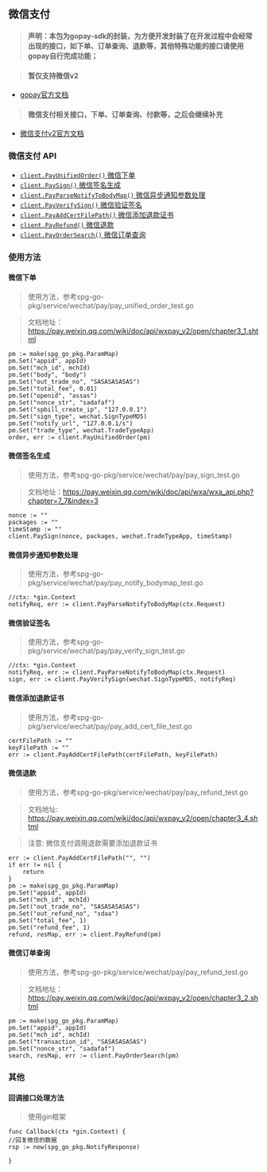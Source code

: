 ## 微信支付

> #### 声明：本包为gopay-sdk的封装，为方便开发封装了在开发过程中会经常出现的接口，如下单、订单查询、退款等，其他特殊功能的接口请使用gopay自行完成功能；

> #### 暂仅支持微信v2

- [gopay官方文档](https://github.com/go-pay/gopay)

> #### 微信支付相关接口，下单、订单查询、付款等，之后会继续补充

- [微信支付v2官方文档](https://pay.weixin.qq.com/wiki/doc/api/index.html)

### 微信支付 API

* [`client.PayUnifiedOrder()` 微信下单](#微信下单)
* [`client.PaySign()`         微信签名生成](#微信签名生成)
* [`client.PayParseNotifyToBodyMap()` 微信异步通知参数处理](#微信异步通知参数处理)
* [`client.PayVerifySign()` 微信验证签名](#微信验证签名)
* [`client.PayAddCertFilePath()` 微信添加退款证书](#微信添加退款证书)
* [`client.PayRefund()` 微信退款](#微信退款)
* [`client.PayOrderSearch()` 微信订单查询](#微信订单查询)

### 使用方法

#### 微信下单

>使用方法，参考spg-go-pkg/service/wechat/pay/pay_unified_order_test.go

>文档地址：https://pay.weixin.qq.com/wiki/doc/api/wxpay_v2/open/chapter3_1.shtml

````
pm := make(spg_go_pkg.ParamMap)
pm.Set("appid", appId)
pm.Set("mch_id", mchId)
pm.Set("body", "body")
pm.Set("out_trade_no", "SASASASASAS")
pm.Set("total_fee", 0.01)
pm.Set("openid", "assas")
pm.Set("nonce_str", "sadafaf")
pm.Set("spbill_create_ip", "127.0.0.1")
pm.Set("sign_type", wechat.SignTypeMD5)
pm.Set("notify_url", "127.0.0.1/s")
pm.Set("trade_type", wechat.TradeTypeApp)
order, err := client.PayUnifiedOrder(pm)
````

#### 微信签名生成

>使用方法，参考spg-go-pkg/service/wechat/pay/pay_sign_test.go

>文档地址：https://pay.weixin.qq.com/wiki/doc/api/wxa/wxa_api.php?chapter=7_7&index=3

````
nonce := ""
packages := ""
timeStamp := ""
client.PaySign(nonce, packages, wechat.TradeTypeApp, timeStamp)
````

#### 微信异步通知参数处理

>使用方法，参考spg-go-pkg/service/wechat/pay/pay_notify_bodymap_test.go

````
//ctx: *gin.Context
notifyReq, err := client.PayParseNotifyToBodyMap(ctx.Request)
````

#### 微信验证签名

>使用方法，参考spg-go-pkg/service/wechat/pay/pay_verify_sign_test.go

````
//ctx: *gin.Context
notifyReq, err := client.PayParseNotifyToBodyMap(ctx.Request)
sign, err := client.PayVerifySign(wechat.SignTypeMD5, notifyReq)
````

#### 微信添加退款证书

>使用方法，参考spg-go-pkg/service/wechat/pay/pay_add_cert_file_test.go

````
certFilePath := ""
keyFilePath := ""
err := client.PayAddCertFilePath(certFilePath, keyFilePath)
````

#### 微信退款

>使用方法，参考spg-go-pkg/service/wechat/pay/pay_refund_test.go

>文档地址: https://pay.weixin.qq.com/wiki/doc/api/wxpay_v2/open/chapter3_4.shtml

>注意: 微信支付调用退款需要添加退款证书

````
err := client.PayAddCertFilePath("", "")
if err != nil {
	return
}
pm := make(spg_go_pkg.ParamMap)
pm.Set("appid", appId)
pm.Set("mch_id", mchId)
pm.Set("out_trade_no", "SASASASASAS")
pm.Set("out_refund_no", "sdaa")
pm.Set("total_fee", 1)
pm.Set("refund_fee", 1)
refund, resMap, err := client.PayRefund(pm)
````

#### 微信订单查询

>使用方法，参考spg-go-pkg/service/wechat/pay/pay_refund_test.go

>文档地址：https://pay.weixin.qq.com/wiki/doc/api/wxpay_v2/open/chapter3_2.shtml

````
pm := make(spg_go_pkg.ParamMap)
pm.Set("appid", appId)
pm.Set("mch_id", mchId)
pm.Set("transaction_id", "SASASASASAS")
pm.Set("nonce_str", "sadafaf")
search, resMap, err := client.PayOrderSearch(pm)
````

### 其他

#### 回调接口处理方法

>使用gin框架

````
func Callback(ctx *gin.Context) {
//回复微信的数据
rsp := new(spg_go_pkg.NotifyResponse)

}
````